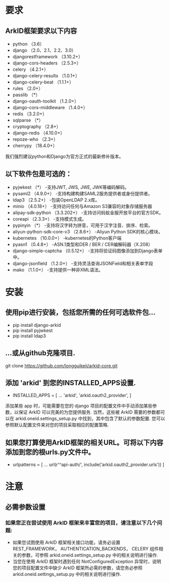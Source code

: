 # 要求

## ArkID框架要求以下内容

 - python （3.6）
 - django （2.0、2.1、2.2、3.0）
 - djangorestframework （3.10.2+）
 - django-cors-headers （2.5.3+）
 - celery （4.2.1+）
 - django-celery-results （1.0.1+）
 - django-celery-beat （1.1.1+）
 - rules （2.0+）
 - passlib （*）
 - django-oauth-toolkit （1.2.0+）
 - django-cors-middleware （1.4.0+）
 - redis （3.2.0+）
 - sqlparse （*）
 - cryptography （2.8+）
 - django-redis （4.10.0+）
 - repoze-who （2.3+）
 - cherrypy （18.4.0+）
 
我们强烈建议python和Django为官方正式的最新修补版本。

## 以下软件包是可选的：

 - pyjwkest （*） -支持JWT, JWS, JWE, JWK等编码解码。
 - pysaml2 （4.9.0+） -支持构建构建SAML2服务提供者或身份提供者。
 - ldap3 （2.5.2+） -包装OpenLDAP 2.x库。
 - minio （4.0.18+） -支持访问任何与Amazon S3兼容的对象存储服务器
 - alipay-sdk-python （3.3.202+） -支持访问蚂蚁金服开放平台的官方SDK。
 - coreapi （2.3.3+） -支持模式生成。
 - pypinyin （*） -支持将汉字转为拼音，可用于汉字注音、排序、检索。
 - aliyun-python-sdk-core-v3 （2.8.6+） -Aliyun Python SDK的核心模块。
 - kubernetes （10.0.0+） -kubernetes的Python客户端
 - pyasn1 （0.4.8+） -ASN.1类型和DER / BER / CER编解码器（X.208）
 - django-simple-captcha （0.5.12+） -支持将验证码图像添加到Django表单中。
 - django-jsonfield （1.2.0+） -支持灵活查询JSONField和相关表单字段
 - mako （1.1.0+） -支持提供一种非XML语法。

# 安装

## 使用pip进行安装，包括您所需的任何可选软件包...

- pip install django-arkid
- pip install pyjwkest
- pip install ldap3

## ...或从github克隆项目.

git clone https://github.com/longguikeji/arkid-core.git

## 添加 'arkid' 到您的INSTALLED_APPS设置.

- INSTALLED_APPS = [
    ...
    'arkid',
    'arkid.oauth2_provider',
]

添加某些 app 时，可能需要在您的 django 项目的配置文件中手动添加某些参数，以保证 ArkID 可以完美的为您提供服务.
当然，这些被 ArkID 需要的参数都可以在 arkid.oneid.settings_setup.py 中找到，其中包含了默认的参数配置.
您可以参照默认配置文件来对您的项目采取相应的配置策略.

## 如果您打算使用ArkID框架的相关URL。可将以下内容添加到您的根urls.py文件中。

- urlpatterns = [
    ...
    url(r'^api-auth/', include('arkid.oauth2_provider.urls'))
]

# 注意

## 必需参数设置

### 如果您正在尝试使用 ArkID 框架来丰富您的项目，请注意以下几个问题:

- 如果您试图使用 ArkID 框架相关接口功能，请务必设置 REST_FRAMEWORK， AUTHENTICATION_BACKENDS， CELERY 组件相关的参数，可参照 arkid.oneid.settings_setup.py 中的相关说明进行操作.
- 当您在使用 ArkID 框架时遇到任何 NotConfiguredException 异常时，说明您的项目配置文件中缺少 ArkID 框架所必需的参数，请您务必参照 arkid.oneid.settings_setup.py 中的相关说明进行操作.
